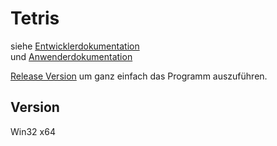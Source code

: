 # Tetris
siehe [Entwicklerdokumentation](https://github.com/TK221/Tetris/blob/main/Dokumentation/Entwicklerdokumentation.md)\
und [Anwenderdokumentation](https://github.com/TK221/Tetris/blob/main/Dokumentation/Anwenderdokumentation.md)

[Release Version](https://github.com/TK221/Tetris/releases) um ganz einfach das Programm auszuführen.

## Version
Win32 x64
